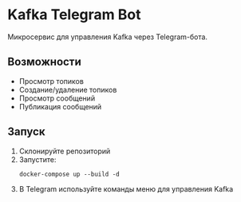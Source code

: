 # Kafka Telegram Bot

Микросервис для управления Kafka через Telegram-бота.

## Возможности
- Просмотр топиков
- Создание/удаление топиков
- Просмотр сообщений
- Публикация сообщений

## Запуск

1. Склонируйте репозиторий
2. Запустите:
   ```
   docker-compose up --build -d
   ```
3. В Telegram используйте команды меню для управления Kafka 